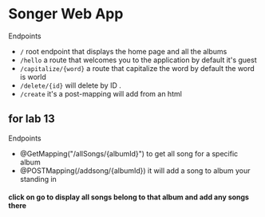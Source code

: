 # Songer Web App

Endpoints
- `/` root endpoint that displays the home page and all the albums
- `/hello` a route that welcomes you to the application by default it's guest
- `/capitalize/{word}` a route that capitalize the word by default the word is world
- `/delete/{id}` will delete by ID .
- `/create` it's a post-mapping will add from an html

## for lab 13
Endpoints 
- @GetMapping("/allSongs/{albumId}") to get all song for a specific album
- @POSTMapping(/addsong/{albumId}) it will add a song to album your standing in 


#### click on go to display all songs belong to that album and add any songs there
 